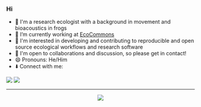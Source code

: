 ### Hi

- 🐸 I'm a research ecologist with a background in movement and bioacoustics in frogs 
- 🔭 I’m currently working at [EcoCommons](https://www.ecocommons.org.au/)
- 🌱 I'm interested in developing and contributing to reproducible and open source ecological workflows and research software
- 👯 I'm open to collaborations and discussion, so please get in contact! 
- 😄 Pronouns: He/Him
- ⬇️ Connect with me:

<p>
<a href="mailto:andrew.schwenke@gmail.com?"><img src="https://img.shields.io/badge/Gmail-EA4335?style=flat-square&logo=Gmail&logoColor=white&link=(mailto:andrew.schwenke@gmail.com?subject=Hi%Andrew,%I'm%reaching%out%to%you%from%Github,)"></a>
<a href="https://www.linkedin.com/in/andrew-schwenke-475288a9/"><img src="https://img.shields.io/badge/LinkedIn-0A66C2?style=flat-square&logo=LinkedIn&logoColor=white&link=https://www.linkedin.com/in/andrew-schwenke-475288a9/"></a>
</p>

---

<p align="center">
  <img src="https://github-readme-stats.vercel.app/api?username=andrew-1234&hide=commits&theme=transparent&show_icons=true&layout=compact" />
</p>
